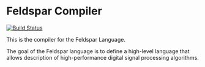 Feldspar Compiler
=================

[![Build Status](https://travis-ci.org/Feldspar/feldspar-compiler.png)](https://travis-ci.org/Feldspar/feldspar-compiler)

This is the compiler for the Feldspar Language.

The goal of the Feldspar language is to define a high-level language that
allows description of high-performance digital signal processing
algorithms.


